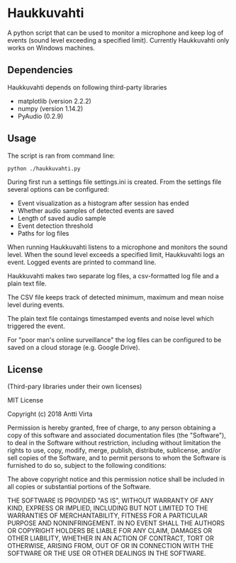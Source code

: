 Haukkuvahti
===========

A python script that can be used to monitor a microphone and keep log of events (sound level exceeding a specified limit). Currently Haukkuvahti only works on Windows machines.

Dependencies
------------
Haukkuvahti depends on following third-party libraries

* matplotlib (version 2.2.2)
* numpy (version 1.14.2)
* PyAudio (0.2.9)

Usage
-----

The script is ran from command line:

    python ./haukkuvahti.py

During first run a settings file settings.ini is created. From the settings file several options can be configured:

* Event visualization as a histogram after session has ended
* Whether audio samples of detected events are saved
* Length of saved audio sample
* Event detection threshold
* Paths for log files

When running Haukkuvahti listens to a microphone and monitors the sound level. When the sound level exceeds a specified limit, Haukkuvahti logs an event. Logged events are printed to command line.

Haukkuvahti makes two separate log files, a csv-formatted log file and a plain text file.

The CSV file keeps track of detected minimum, maximum and mean noise level during events.

The plain text file contaings timestamped events and noise level which triggered the event.

For "poor man's online surveillance" the log files can be configured to be saved on a cloud storage (e.g. Google Drive).

License
-------

(Third-pary libraries under their own licenses)

MIT License

Copyright (c) 2018 Antti Virta

Permission is hereby granted, free of charge, to any person obtaining a copy
of this software and associated documentation files (the "Software"), to deal
in the Software without restriction, including without limitation the rights
to use, copy, modify, merge, publish, distribute, sublicense, and/or sell
copies of the Software, and to permit persons to whom the Software is
furnished to do so, subject to the following conditions:

The above copyright notice and this permission notice shall be included in all
copies or substantial portions of the Software.

THE SOFTWARE IS PROVIDED "AS IS", WITHOUT WARRANTY OF ANY KIND, EXPRESS OR
IMPLIED, INCLUDING BUT NOT LIMITED TO THE WARRANTIES OF MERCHANTABILITY,
FITNESS FOR A PARTICULAR PURPOSE AND NONINFRINGEMENT. IN NO EVENT SHALL THE
AUTHORS OR COPYRIGHT HOLDERS BE LIABLE FOR ANY CLAIM, DAMAGES OR OTHER
LIABILITY, WHETHER IN AN ACTION OF CONTRACT, TORT OR OTHERWISE, ARISING FROM,
OUT OF OR IN CONNECTION WITH THE SOFTWARE OR THE USE OR OTHER DEALINGS IN THE
SOFTWARE.